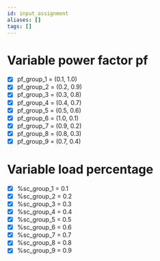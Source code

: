 ```yaml
---
id: input_assignment
aliases: []
tags: []
---
```


# Variable power factor pf

- [x] pf_group_1 = (0.1, 1.0)
- [x] pf_group_2 = (0.2, 0.9)
- [x] pf_group_3 = (0.3, 0.8)
- [x] pf_group_4 = (0.4, 0.7)
- [x] pf_group_5 = (0.5, 0.6)
- [x] pf_group_6 = (1.0, 0.1)
- [x] pf_group_7 = (0.9, 0.2)
- [x] pf_group_8 = (0.8, 0.3)
- [x] pf_group_9 = (0.7, 0.4)

# Variable load percentage

- [x] %sc_group_1 = 0.1
- [x] %sc_group_2 = 0.2
- [x] %sc_group_3 = 0.3
- [x] %sc_group_4 = 0.4
- [x] %sc_group_5 = 0.5
- [x] %sc_group_6 = 0.6
- [x] %sc_group_7 = 0.7
- [x] %sc_group_8 = 0.8
- [x] %sc_group_9 = 0.9
